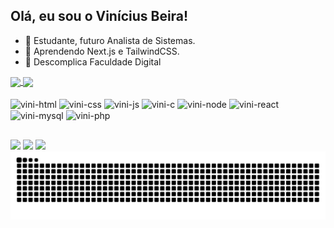 ## Olá, eu sou o Vinícius Beira!

- 🔭 Estudante, futuro Analista de Sistemas.
- 🌱 Aprendendo Next.js e TailwindCSS.
- 🏫 Descomplica Faculdade Digital

<a href="https://github.com/prodbyvinx/github-readme-stats#gh-dark-mode-only">
  <img height=200 align="center" src="https://github-readme-stats.vercel.app/api?username=prodbyvinx&show_icons=true&theme=merko#gh-dark-mode-only"/>
</a>
<a href="https://github.com/prodbyvinx/github-readme-stats#gh-dark-mode-only">
  <img height=200 align="center" src="https://github-readme-stats.vercel.app/api/top-langs/?username=prodbyvinx&layout=donut&theme=merko#gh-dark-mode-only"/>
</a>

<div style="display: inline_block">
  <br>
  <img align="center" alt="vini-html" height="30" width="40" src="https://cdn.jsdelivr.net/gh/devicons/devicon@latest/icons/html5/html5-plain.svg"/>
  <img align="center" alt="vini-css" height="30" width="40" src="https://cdn.jsdelivr.net/gh/devicons/devicon@latest/icons/css3/css3-plain.svg"/>
  <img align="center" alt="vini-js" height="30" width="40" src="https://cdn.jsdelivr.net/gh/devicons/devicon@latest/icons/javascript/javascript-plain.svg"/>
  <img align="center" alt="vini-c" height="30" width="40" src="https://cdn.jsdelivr.net/gh/devicons/devicon@latest/icons/c/c-plain.svg"/>
  <img align="center" alt="vini-node" height="30" width="40" src="https://cdn.jsdelivr.net/gh/devicons/devicon@latest/icons/nodejs/nodejs-original.svg"/>
  <img align="center" alt="vini-react" height="30" width="40" src="https://cdn.jsdelivr.net/gh/devicons/devicon@latest/icons/react/react-original.svg"/>
  <img align="center" alt="vini-mysql" height="30" width="40" src="https://cdn.jsdelivr.net/gh/devicons/devicon@latest/icons/mysql/mysql-original.svg"/>
  <img align="center" alt="vini-php" height="30" width="40" src="https://cdn.jsdelivr.net/gh/devicons/devicon@latest/icons/php/php-original.svg"/>
          
</div>

##

<div>
  <a href="https://www.linkedin.com/in/vin%C3%ADcius-beira-30508a268/" target="_blank"><img src="https://img.shields.io/badge/LinkedIn-0077B5?style=for-the-badge&logo=linkedin&logoColor=white"></a>
  <a href="mailto:vinibeiradev@gmail.com" target="_blank"><img src="https://img.shields.io/badge/Gmail-D14836?style=for-the-badge&logo=gmail&logoColor=white"></a>
  <a href="https://wa.me/+5519998796024" target="_blank"><img src="https://img.shields.io/badge/WhatsApp-25D366?style=for-the-badge&logo=whatsapp&logoColor=white"></a>

<picture>
  <source media="(prefers-color-scheme: dark)" srcset="https://raw.githubusercontent.com/prodbyvinx/prodbyvinx/output/github-contribution-grid-snake-dark.svg">
  <source media="(prefers-color-scheme: light)" srcset="https://raw.githubusercontent.com/prodbyvinx/prodbyvinx/output/github-contribution-grid-snake.svg">
  <img alt="github contribution grid snake animation" src="https://raw.githubusercontent.com/prodbyvinx/prodbyvinx/output/github-contribution-grid-snake.svg">
</picture>

</div>
